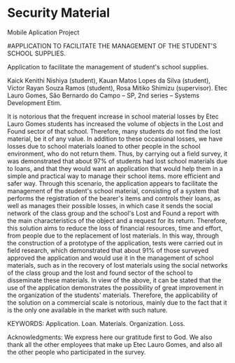 # Security Material
Mobile Aplication Project

#APPLICATION TO FACILITATE THE MANAGEMENT OF THE STUDENT'S SCHOOL SUPPLIES.

Application to facilitate the management of student's school supplies.


Kaick Kenithi Nishiya (student), Kauan Matos Lopes da Silva (student), Victor Rayan Souza Ramos (student), Rosa Mitiko Shimizu (supervisor).
Etec Lauro Gomes, São Bernardo do Campo – SP,
2nd series – Systems Development Etim.

   It is notorious that the frequent increase in school material losses by Etec Lauro Gomes students has increased the volume of objects in the Lost and Found sector of that school. Therefore, many students do not find the lost material, be it of any value. In addition to these occasional losses, we have losses due to school materials loaned to other people in the school environment, who do not return them. Thus, by carrying out a field survey, it was demonstrated that about 97% of students had lost school materials due to loans, and that they would want an application that would help them in a simple and practical way to manage their school items. more efficient and safer way. Through this scenario, the application appears to facilitate the management of the student's school material, consisting of a system that performs the registration of the bearer's items and controls their loans, as well as manages their possible losses, in which case it sends the social network of the class group and the school's Lost and Found a report with the main characteristics of the object and a request for its return. Therefore, this solution aims to reduce the loss of financial resources, time and effort, from people due to the replacement of lost materials. In this way, through the construction of a prototype of the application, tests were carried out in field research, which demonstrated that about 91% of those surveyed approved the application and would use it in the management of school materials, such as in the recovery of lost materials using the social networks of the class group and the lost and found sector of the school to disseminate these materials. In view of the above, it can be stated that the use of the application demonstrates the possibility of great improvement in the organization of the students' materials. Therefore, the applicability of the solution on a commercial scale is notorious, mainly due to the fact that it is the only one available in the market with such nature.

KEYWORDS: Application. Loan. Materials. Organization. Loss.

Acknowledgments: We express here our gratitude first to God. We also thank all the other employees that make up Etec Lauro Gomes, and also all the other people who participated in the survey.
